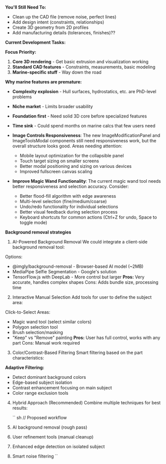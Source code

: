 **You'll Still Need To:**

- Clean up the CAD file (remove noise, perfect lines)
- Add design intent (constraints, relationships)
- Create 3D geometry from 2D profiles
- Add manufacturing details (tolerances, finishes)??

**Current Development Tasks:**

**Focus Priority:**

1. **Core 3D rendering** - Get basic extrusion and visualization working
2. **Standard CAD features** - Constraints, measurements, basic modeling
3. **Marine-specific stuff** - Way down the road

**Why marine features are premature:**

- **Complexity explosion** - Hull surfaces, hydrostatics, etc. are PhD-level problems
- **Niche market** - Limits broader usability
- **Foundation first** - Need solid 3D core before specialized features
- **Time sink** - Could spend months on marine calcs that few users need

- **Image Controls Responsiveness**: The new ImageModificationPanel and ImageToolsModal components still need responsiveness work, but the overall structure looks good. Areas needing attention:

  - Mobile layout optimization for the collapsible panel
  - Touch target sizing on smaller screens
  - Better modal positioning and sizing on various devices
  - Improved fullscreen canvas scaling

- **Improve Magic Wand Functionality**: The current magic wand tool needs better responsiveness and selection accuracy. Consider:
  - Better flood-fill algorithm with edge awareness
  - Multi-level selection (fine/medium/coarse)
  - Undo/redo functionality for individual selections
  - Better visual feedback during selection process
  - Keyboard shortcuts for common actions (Ctrl+Z for undo, Space to toggle mode)

**Background removal strategies**

1. AI-Powered Background Removal
   We could integrate a client-side background removal tool:

Options:

- @imgly/background-removal - Browser-based AI model (~2MB)
- MediaPipe Selfie Segmentation - Google's solution
- TensorFlow.js with DeepLab - More control but larger
  **Pros:** Very accurate, handles complex shapes Cons: Adds bundle size, processing time

2. Interactive Manual Selection
   Add tools for user to define the subject area:

Click-to-Select Areas:

- Magic wand tool (select similar colors)
- Polygon selection tool
- Brush selection/masking
- "Keep" vs "Remove" painting
  **Pros:** User has full control, works with any part Cons: Manual work required

3. Color/Contrast-Based Filtering
   Smart filtering based on the part characteristics:

**Adaptive Filtering:**

- Detect dominant background colors
- Edge-based subject isolation
- Contrast enhancement focusing on main subject
- Color range exclusion tools

4.  Hybrid Approach (Recommended)
    Combine multiple techniques for best results:

    ``
    sh
    // Proposed workflow

1.  AI background removal (rough pass)
1.  User refinement tools (manual cleanup)
1.  Enhanced edge detection on isolated subject
1.  Smart noise filtering
    ``
